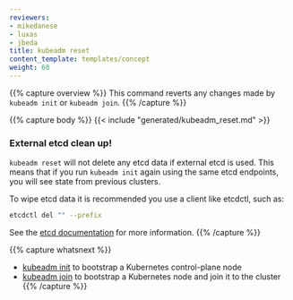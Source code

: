 ```yaml
---
reviewers:
- mikedanese
- luxas
- jbeda
title: kubeadm reset
content_template: templates/concept
weight: 60
---
```

{{% capture overview %}}
This command reverts any changes made by `kubeadm init` or `kubeadm join`.
{{% /capture %}}

{{% capture body %}}
{{< include "generated/kubeadm_reset.md" >}}

### External etcd clean up!

`kubeadm reset` will not delete any etcd data if external etcd is used. This means that if you run `kubeadm init` again using the same etcd endpoints, you will see state from previous clusters.

To wipe etcd data it is recommended you use a client like etcdctl, such as:

```bash
etcdctl del "" --prefix
```

See the [etcd documentation](https://github.com/coreos/etcd/tree/master/etcdctl) for more information.
{{% /capture %}}

{{% capture whatsnext %}}
* [kubeadm init](/docs/reference/setup-tools/kubeadm/kubeadm-init/) to bootstrap a Kubernetes control-plane node
* [kubeadm join](/docs/reference/setup-tools/kubeadm/kubeadm-join/) to bootstrap a Kubernetes node and join it to the cluster
{{% /capture %}}
